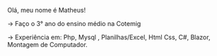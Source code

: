 Olá, meu nome é Matheus!

-> Faço o 3° ano do ensino médio na Cotemig

-> Experiência em: Php, Mysql , Planilhas/Excel, Html Css, C#, Blazor, Montagem de Computador.
<!--
**Matheuzzzzzzz/Matheuzzzzzzz** is a ✨ _special_ ✨ repository because its `README.md` (this file) appears on your GitHub profile.
 -> Faço o 3° ano do ensino médio na Cotemig
 -> Experiência em: Php, Mysql WorkBench, Planilhas/Excel, Html Css, C#, Blazor, Montagem de Computador.
-->
